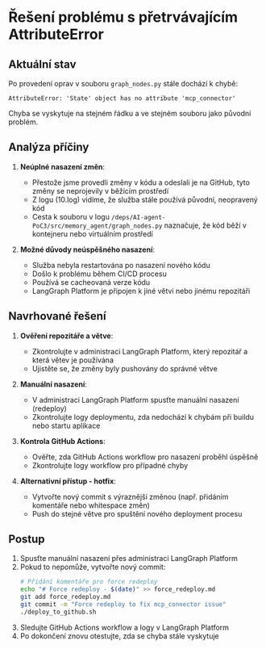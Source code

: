 # Řešení problému s přetrvávajícím AttributeError

## Aktuální stav
Po provedení oprav v souboru `graph_nodes.py` stále dochází k chybě:
```
AttributeError: 'State' object has no attribute 'mcp_connector'
```

Chyba se vyskytuje na stejném řádku a ve stejném souboru jako původní problém.

## Analýza příčiny

1. **Neúplné nasazení změn**: 
   - Přestože jsme provedli změny v kódu a odeslali je na GitHub, tyto změny se neprojevily v běžícím prostředí
   - Z logu (10.log) vidíme, že služba stále používá původní, neopravený kód
   - Cesta k souboru v logu `/deps/AI-agent-PoC3/src/memory_agent/graph_nodes.py` naznačuje, že kód běží v kontejneru nebo virtuálním prostředí

2. **Možné důvody neúspěšného nasazení**:
   - Služba nebyla restartována po nasazení nového kódu
   - Došlo k problému během CI/CD procesu
   - Používá se cacheovaná verze kódu
   - LangGraph Platform je připojen k jiné větvi nebo jinému repozitáři

## Navrhované řešení

1. **Ověření repozitáře a větve**:
   - Zkontrolujte v administraci LangGraph Platform, který repozitář a která větev je používána
   - Ujistěte se, že změny byly pushovány do správné větve

2. **Manuální nasazení**:
   - V administraci LangGraph Platform spusťte manuální nasazení (redeploy)
   - Zkontrolujte logy deploymentu, zda nedochází k chybám při buildu nebo startu aplikace

3. **Kontrola GitHub Actions**:
   - Ověřte, zda GitHub Actions workflow pro nasazení proběhl úspěšně
   - Zkontrolujte logy workflow pro případné chyby

4. **Alternativní přístup - hotfix**:
   - Vytvořte nový commit s výraznější změnou (např. přidáním komentáře nebo whitespace změn)
   - Push do stejné větve pro spuštění nového deployment procesu

## Postup

1. Spusťte manuální nasazení přes administraci LangGraph Platform
2. Pokud to nepomůže, vytvořte nový commit:
   ```bash
   # Přidání komentáře pro force redeploy
   echo "# Force redeploy - $(date)" >> force_redeploy.md
   git add force_redeploy.md
   git commit -m "Force redeploy to fix mcp_connector issue"
   ./deploy_to_github.sh
   ```
3. Sledujte GitHub Actions workflow a logy v LangGraph Platform
4. Po dokončení znovu otestujte, zda se chyba stále vyskytuje
